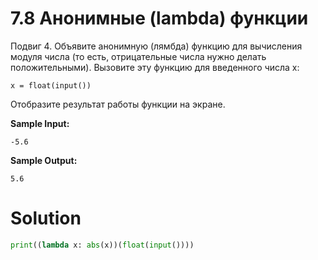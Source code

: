 # 7.8 Анонимные (lambda) функции

Подвиг 4. Объявите анонимную (лямбда) функцию для вычисления модуля числа (то есть, отрицательные числа нужно делать
положительными). Вызовите эту функцию для введенного числа x:

```
x = float(input())
```

Отобразите результат работы функции на экране.

**Sample Input:**

```
-5.6
```

**Sample Output:**

```
5.6
```

# Solution

```python
print((lambda x: abs(x))(float(input())))
```